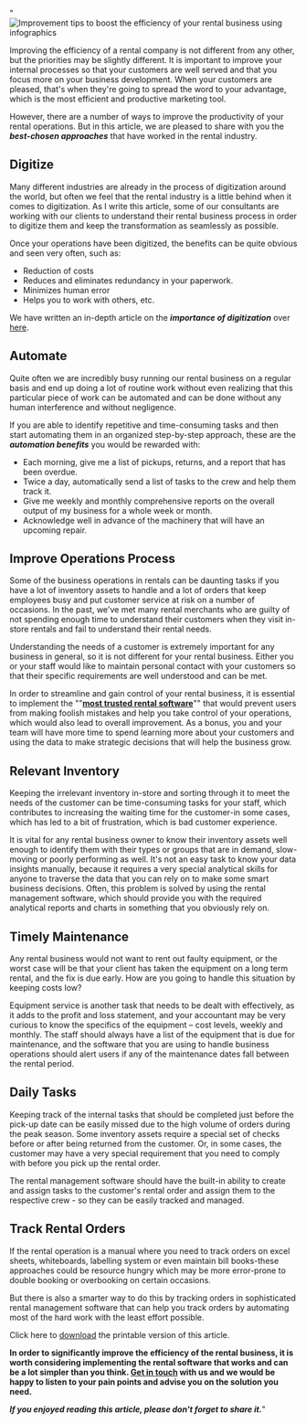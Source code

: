 "![Improvement tips to boost the efficiency of your rental business using infographics](https://renetal.com/images/blog/important-efficiency-tips-boost-rental-business.jpg)

Improving the efficiency of a rental company is not different from any other, but the priorities may be slightly different. It is important to improve your internal processes so that your customers are well served and that you focus more on your business development. When your customers are pleased, that's when they're going to spread the word to your advantage, which is the most efficient and productive marketing tool.

However, there are a number of ways to improve the productivity of your rental operations. But in this article, we are pleased to share with you the ***best-chosen approaches*** that have worked in the rental industry.


## Digitize
Many different industries are already in the process of digitization around the world, but often we feel that the rental industry is a little behind when it comes to digitization. As I write this article, some of our consultants are working with our clients to understand their rental business process in order to digitize them and keep the transformation as seamlessly as possible.

Once your operations have been digitized, the benefits can be quite obvious and seen very often, such as:

- Reduction of costs
- Reduces and eliminates redundancy in your paperwork.
- Minimizes human error
- Helps you to work with others, etc.

We have written an in-depth article on the ***importance of digitization*** over [here](https://renetal.com/blog/the-importance-of-digitization-in-rental-business).

## Automate
Quite often we are incredibly busy running our rental business on a regular basis and end up doing a lot of routine work without even realizing that this particular piece of work can be automated and can be done without any human interference and without negligence.

If you are able to identify repetitive and time-consuming tasks and then start automating them in an organized step-by-step approach, these are the ***automation benefits*** you would be rewarded with:

- Each morning, give me a list of pickups, returns, and a report that has been overdue.
- Twice a day, automatically send a list of tasks to the crew and help them track it.
- Give me weekly and monthly comprehensive reports on the overall output of my business for a whole week or month.
- Acknowledge well in advance of the machinery that will have an upcoming repair.
 
## Improve Operations Process

Some of the business operations in rentals can be daunting tasks if you have a lot of inventory assets to handle and a lot of orders that keep employees busy and put customer service at risk on a number of occasions. In the past, we've met many rental merchants who are guilty of not spending enough time to understand their customers when they visit in-store rentals and fail to understand their rental needs.

Understanding the needs of a customer is extremely important for any business in general, so it is not different for your rental business. Either you or your staff would like to maintain personal contact with your customers so that their specific requirements are well understood and can be met.

In order to streamline and gain control of your rental business, it is essential to implement the ""**[most trusted rental software](https://renetal.com)**"" that would prevent users from making foolish mistakes and help you take control of your operations, which would also lead to overall improvement. As a bonus, you and your team will have more time to spend learning more about your customers and using the data to make strategic decisions that will help the business grow.

## Relevant Inventory
Keeping the irrelevant inventory in-store and sorting through it to meet the needs of the customer can be time-consuming tasks for your staff, which contributes to increasing the waiting time for the customer-in some cases, which has led to a bit of frustration, which is bad customer experience.

It is vital for any rental business owner to know their inventory assets well enough to identify them with their types or groups that are in demand, slow-moving or poorly performing as well. It's not an easy task to know your data insights manually, because it requires a very special analytical skills for anyone to traverse the data that you can rely on to make some smart business decisions. Often, this problem is solved by using the rental management software, which should provide you with the required analytical reports and charts in something that you obviously rely on.

## Timely Maintenance

Any rental business would not want to rent out faulty equipment, or the worst case will be that your client has taken the equipment on a long term rental, and the fix is due early. How are you going to handle this situation by keeping costs low?

Equipment service is another task that needs to be dealt with effectively, as it adds to the profit and loss statement, and your accountant may be very curious to know the specifics of the equipment – cost levels, weekly and monthly. The staff should always have a list of the equipment that is due for maintenance, and the software that you are using to handle business operations should alert users if any of the maintenance dates fall between the rental period.

## Daily Tasks
Keeping track of the internal tasks that should be completed just before the pick-up date can be easily missed due to the high volume of orders during the peak season. Some inventory assets require a special set of checks before or after being returned from the customer. Or, in some cases, the customer may have a very special requirement that you need to comply with before you pick up the rental order.

The rental management software should have the built-in ability to create and assign tasks to the customer's rental order and assign them to the respective crew - so they can be easily tracked and managed.

## Track Rental Orders
If the rental operation is a manual where you need to track orders on excel sheets, whiteboards, labelling system or even maintain bill books-these approaches could be resource hungry which may be more error-prone to double booking or overbooking on certain occasions.

But there is also a smarter way to do this by tracking orders in sophisticated rental management software that can help you track orders by automating most of the hard work with the least effort possible.

Click here to [download](https://renetal.com/pdfs/efficiency-tips-rental-business.pdf) the printable version of this article.


**In order to significantly improve the efficiency of the rental business, it is worth considering implementing the rental software that works and can be a lot simpler than you think. [Get in touch](https://renetal.com/contact-us) with us and we would be happy to listen to your pain points and advise you on the solution you need.** 

***If you enjoyed reading this article, please don't forget to share it.***"
